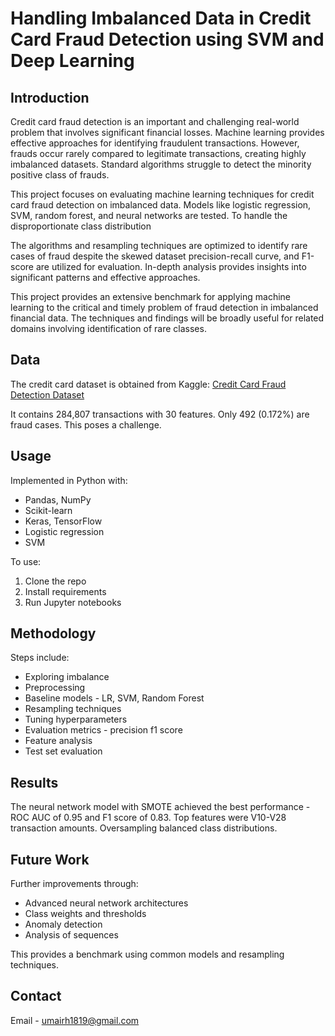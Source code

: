 # Handling Imbalanced Data in Credit Card Fraud Detection using SVM and Deep Learning

## Introduction

Credit card fraud detection is an important and challenging real-world problem that involves significant financial losses. Machine learning provides effective approaches for identifying fraudulent transactions. However, frauds occur rarely compared to legitimate transactions, creating highly imbalanced datasets. Standard algorithms struggle to detect the minority positive class of frauds.

This project focuses on evaluating machine learning techniques for credit card fraud detection on imbalanced data. Models like logistic regression, SVM, random forest, and neural networks are tested. To handle the disproportionate class distribution

The algorithms and resampling techniques are optimized to identify rare cases of fraud despite the skewed dataset precision-recall curve, and F1-score are utilized for evaluation. In-depth analysis provides insights into significant patterns and effective approaches.

This project provides an extensive benchmark for applying machine learning to the critical and timely problem of fraud detection in imbalanced financial data. The techniques and findings will be broadly useful for related domains involving identification of rare classes.

## Data 

The credit card dataset is obtained from Kaggle:
[Credit Card Fraud Detection Dataset](https://www.kaggle.com/datasets/mlg-ulb/creditcardfraud)

It contains 284,807 transactions with 30 features. Only 492 (0.172%) are fraud cases. This poses a challenge.

## Usage

Implemented in Python with:

- Pandas, NumPy
- Scikit-learn
- Keras, TensorFlow
- Logistic regression
- SVM

To use:

1. Clone the repo  
2. Install requirements
3. Run Jupyter notebooks

## Methodology

Steps include:
  
- Exploring imbalance
- Preprocessing  
- Baseline models - LR, SVM, Random Forest 
- Resampling techniques 
- Tuning hyperparameters
- Evaluation metrics - precision f1 score 
- Feature analysis
- Test set evaluation

## Results  

The neural network model with SMOTE achieved the best performance - ROC AUC of 0.95 and F1 score of 0.83. Top features were V10-V28 transaction amounts. Oversampling balanced class distributions.

## Future Work

Further improvements through:

- Advanced neural network architectures  
- Class weights and thresholds
- Anomaly detection 
- Analysis of sequences

This provides a benchmark using common models and resampling techniques.

## Contact 

Email - umairh1819@gmail.com

